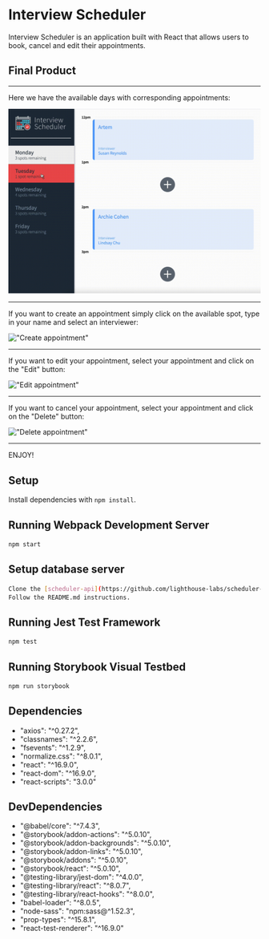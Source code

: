 # Interview Scheduler

Interview Scheduler is an application built with React that allows users to book, cancel and edit their appointments.

## Final Product

***
Here we have the available days with corresponding appointments:

!["Main page"](./docs/days.gif)

-----------------------------------------------------------------------------------

If you want to create an appointment simply click on the available spot, type in your name and select an interviewer:

!["Create appointment"](./docs/create.gif)

-----------------------------------------------------------------------------------

If you want to edit your appointment, select your appointment and click on the "Edit" button:

!["Edit appointment"]("./docs/edit.gif)

-----------------------------------------------------------------------------------

If you want to cancel your appointment, select your appointment and click on the "Delete" button:

!["Delete appointment"]("./docs/delete.gif)

-----------------------------------------------------------------------------------

ENJOY!





## Setup

Install dependencies with `npm install`.

## Running Webpack Development Server

```sh
npm start
```

## Setup database server

```sh
Clone the [scheduler-api](https://github.com/lighthouse-labs/scheduler-api) into a new directory.
Follow the README.md instructions.
```

## Running Jest Test Framework

```sh
npm test
```

## Running Storybook Visual Testbed

```sh
npm run storybook
```

## Dependencies

  -  "axios": "^0.27.2",
  -  "classnames": "^2.2.6",
  -  "fsevents": "^1.2.9",
  -  "normalize.css": "^8.0.1",
  -  "react": "^16.9.0",
  -  "react-dom": "^16.9.0",
  -  "react-scripts": "3.0.0"


## DevDependencies

  - "@babel/core": "^7.4.3",
  - "@storybook/addon-actions": "^5.0.10",
  - "@storybook/addon-backgrounds": "^5.0.10",
  - "@storybook/addon-links": "^5.0.10",
  - "@storybook/addons": "^5.0.10",
  - "@storybook/react": "^5.0.10",
  - "@testing-library/jest-dom": "^4.0.0",
  - "@testing-library/react": "^8.0.7",
  - "@testing-library/react-hooks": "^8.0.0",
  - "babel-loader": "^8.0.5",
  - "node-sass": "npm:sass@^1.52.3",
  - "prop-types": "^15.8.1",
  - "react-test-renderer": "^16.9.0"

